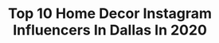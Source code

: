 ---
title: Top 10 Home Decor Instagram Influencers In Dallas In 2020
description: >-
  Find top home decor Instagram influencers in Dallas in 2020. Most popular hashtags: #liketkit #socialdistancing #homedecor #quarantine.
platform: Instagram
profiles:
  - username: "cathykincaidinteriors"
    fullname: >-
      Cathy Kincaid Interiors
    location: "United States"
    followers: 35689
    engagement: 173
    commentsToLikes: 0.027287
    avatar: "https://scontent-ams4-1.cdninstagram.com/v/t51.2885-19/s320x320/66312952_481760685890798_3185113069147652096_n.jpg?_nc_ht=scontent-ams4-1.cdninstagram.com&_nc_ohc=nRlLP0ohR4MAX8-UbeU&oh=0c083ba49708cff4526a7dbd356f25dd&oe=5EB034F5"
    verified: false
    hashtags: "#dallasnonprofit, #livingroom, #thriftproud, #sbsarahbartholomew"
  - username: "marypadian"
    fullname: >-
      Mary Padian
    location: "United States"
    followers: 244799
    engagement: 924
    commentsToLikes: 0.031560
    avatar: "https://scontent-ams4-1.cdninstagram.com/v/t51.2885-19/s320x320/83886797_628360254633965_4742645416732917760_n.jpg?_nc_ht=scontent-ams4-1.cdninstagram.com&_nc_ohc=kiLJQ0X50TEAX8OGskZ&oh=f76bb4a956a4992da482867ad6e3a0b7&oe=5EB796E4"
    verified: true
    hashtags: "#finds, #rummage, #deepellum, #texas"
  - username: "we.the.birds"
    fullname: >-
      WE THE BIRDS
    location: "United States"
    followers: 27189
    engagement: 300
    commentsToLikes: 0.014650
    avatar: "https://scontent-lht6-1.cdninstagram.com/v/t51.2885-19/s320x320/66032569_381211122534845_2946800675515793408_n.jpg?_nc_ht=scontent-lht6-1.cdninstagram.com&_nc_ohc=V6J3CpLpEbQAX-7sLbu&oh=e486bb1176d8a729b4a310d62500d367&oe=5EB2512E"
    verified: false
    hashtags: "#dallaschiropractor, #atmydesk, #togetherapart, #stars"
  - username: "anabeth.jpg"
    fullname: >-
      Anabeth.jpg
    location: "United States"
    followers: 17975
    engagement: 255
    commentsToLikes: 0.073752
    avatar: "https://scontent-lhr8-1.cdninstagram.com/v/t51.2885-19/s320x320/90234668_346678039590608_70317724261154816_n.jpg?_nc_ht=scontent-lhr8-1.cdninstagram.com&_nc_ohc=gnnUa6BVKCgAX-Ehp3b&oh=57b0ac83b18ea86247aa52e467dd8a32&oe=5EBCA2B7"
    verified: false
    hashtags: "#imwithjessica, #girlssupportgirls, #happybirthday, #netflix"
  - username: "fashionveggie"
    fullname: >-
      by Molly T.
    location: "United States"
    followers: 98498
    engagement: 134
    commentsToLikes: 0.075137
    avatar: "https://scontent-ams4-1.cdninstagram.com/v/t51.2885-19/s320x320/65661993_326030394942884_3944752080681435136_n.jpg?_nc_ht=scontent-ams4-1.cdninstagram.com&_nc_ohc=2wG33aQQM6YAX-hxOgy&oh=de6eb04c3b9483ba02cbe9a0a5296f41&oe=5EB0E103"
    verified: false
    hashtags: "#skincaretutorial, #veganfashion, #boymom, #babymama"
  - username: "gracecottagehhi"
    fullname: >-
      Grace Cottage | Home Decor
    location: "United States"
    followers: 15578
    engagement: 555
    commentsToLikes: 0.101942
    avatar: "https://scontent-lhr8-1.cdninstagram.com/v/t51.2885-19/s320x320/21910928_1498307713560182_7869021260464783360_n.jpg?_nc_ht=scontent-lhr8-1.cdninstagram.com&_nc_ohc=o4DEM6nu4pcAX_UCfvI&oh=43ace2d0a5efae2929e0de2d4cf1e6e5&oe=5EBC3769"
    verified: false
    hashtags: "#art, #interior4inspo, #fauxflowers, #swcolorlove"
  - username: "crispcollectiveig"
    fullname: >-
      Crisp Collective
    location: "United States"
    followers: 63141
    engagement: 209
    commentsToLikes: 0.124936
    avatar: "https://scontent-ams4-1.cdninstagram.com/v/t51.2885-19/s320x320/75272119_2536803453265190_16310361644859392_n.jpg?_nc_ht=scontent-ams4-1.cdninstagram.com&_nc_ohc=210yAjsUZ9IAX9N2QNg&oh=6335355a6246c35ad49f0b6aeebc7d09&oe=5EB61359"
    verified: false
    hashtags: "#amazonswimsuits, #jossfinds, #springdecor, #kitcheninspo"
  - username: "hannahwing"
    fullname: >-
      Hannah Wing | TX Rangers Host
    location: "United States"
    followers: 10619
    engagement: 570
    commentsToLikes: 0.104943
    avatar: "https://scontent-lhr8-1.cdninstagram.com/v/t51.2885-19/s320x320/88164920_2548868788707213_859560583861633024_n.jpg?_nc_ht=scontent-lhr8-1.cdninstagram.com&_nc_ohc=mv0yBYM844oAX8RH7Di&oh=788e92342426080970a95a8d7ba26ffe&oe=5EBB5AE7"
    verified: false
    hashtags: "#togetherwe, #homedecor, #shoponline, #baseballismambassador"
  - username: "mytargetcart"
    fullname: >-
      Ashley | MyTargetCart 🛒
    location: "United States"
    followers: 47670
    engagement: 179
    commentsToLikes: 0.060109
    avatar: "https://scontent-ams4-1.cdninstagram.com/v/t51.2885-19/s320x320/56416958_2095881920490110_8670174085851906048_n.jpg?_nc_ht=scontent-ams4-1.cdninstagram.com&_nc_ohc=-tTt8btcyrUAX8sNuBH&oh=15e0197d313a054d212d3e116d5f7d1b&oe=5EB95E58"
    verified: false
    hashtags: "#eastersale, #ltkshoecrush, #momstyle, #targetmoms"
  - username: "storyofstyle"
    fullname: >-
      Hina J. Cheema MD
    location: "United States"
    followers: 239117
    engagement: 127
    commentsToLikes: 0.055680
    avatar: "https://scontent-ams4-1.cdninstagram.com/v/t51.2885-19/s320x320/50642256_291442998220116_6555773918097965056_n.jpg?_nc_ht=scontent-ams4-1.cdninstagram.com&_nc_ohc=Q63ntGkzcGkAX-scrTm&oh=72860f50b40fe24894be4fa9585ce61d&oe=5EBA6A8F"
    verified: false
    hashtags: "#texas, #alonetogether, #beatthezombiefunk, #vulva"
---